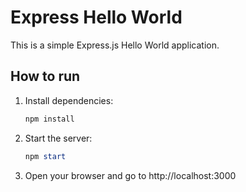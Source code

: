 # Express Hello World

This is a simple Express.js Hello World application.

## How to run

1. Install dependencies:
   ```powershell
   npm install
   ```
2. Start the server:
   ```powershell
   npm start
   ```
3. Open your browser and go to http://localhost:3000
